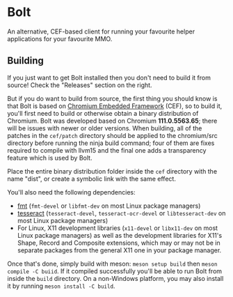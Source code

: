 # Bolt
An alternative, CEF-based client for running your favourite helper applications for your favourite MMO.

## Building
If you just want to get Bolt installed then you don't need to build it from source! Check the "Releases" section on the right.

But if you do want to build from source, the first thing you should know is that Bolt is based on [Chromium Embedded Framework](https://bitbucket.org/chromiumembedded/cef) (CEF), so to build it, you'll first need to build or otherwise obtain a binary distribution of Chromium. Bolt was developed based on Chromium **111.0.5563.65**; there will be issues with newer or older versions. When building, all of the patches in the `cef/patch` directory should be applied to the chromium/src directory before running the ninja build command; four of them are fixes required to compile with llvm15 and the final one adds a transparency feature which is used by Bolt.

Place the entire binary distribution folder inside the `cef` directory with the name "dist", or create a symbolic link with the same effect.

You'll also need the following dependencies:
- [fmt](https://fmt.dev) (`fmt-devel` or `libfmt-dev` on most Linux package managers)
- [tesseract](https://tesseract-ocr.github.io) (`tesseract-devel`, `tesseract-ocr-devel` or `libtesseract-dev` on most Linux package managers)
- For Linux, X11 development libraries (`x11-devel` or `libx11-dev` on most Linux package managers) as well as the development libraries for X11's Shape, Record and Composite extensions, which may or may not be in separate packages from the general X11 one in your package manager.

Once that's done, simply build with meson: `meson setup build` then `meson compile -C buiid`. If it compiled successfully you'll be able to run Bolt from inside the `build` directory. On a non-Windows platform, you may also install it by running `meson install -C build`.
